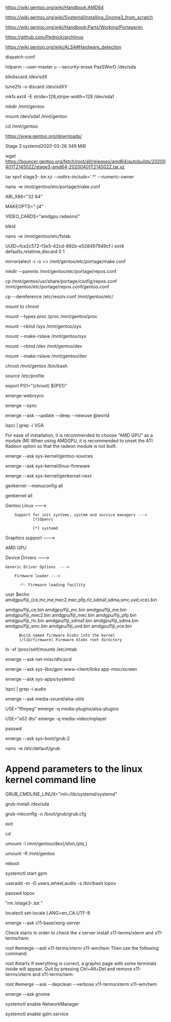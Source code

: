 https://wiki.gentoo.org/wiki/Handbook:AMD64

https://wiki.gentoo.org/wiki/Systemd/Installing_Gnome3_from_scratch

https://wiki.gentoo.org/wiki/Handbook:Parts/Working/Portage/en

https://github.com/Pednick/archlinux

https://wiki.gentoo.org/wiki/ALSA#Hardware_detection

dispatch-conf

hdparm --user-master u --security-erase PasSWorD /dev/sda

blkdiscard /dev/sdX

tune2fs -o discard /dev/sdXY

mkfs.ext4 -E stride=128,stripe-width=128 /dev/sda1

mkdir /mnt/gentoo

mount /dev/sda1 /mnt/gentoo

cd /mnt/gentoo

https://www.gentoo.org/downloads/

Stage 3 systemd2020-03-26 349 MiB

wget https://bouncer.gentoo.org/fetch/root/all/releases/amd64/autobuilds/20200401T214502Z/stage3-amd64-20200401T214502Z.tar.xz

tar xpvf stage3-*.tar.xz --xattrs-include='*.*' --numeric-owner

nano -w /mnt/gentoo/etc/portage/make.conf

ABI_X86="32 64"

MAKEOPTS="-j4"

VIDEO_CARDS="amdgpu radeonsi"

blkid

nano -w /mnt/gentoo/etc/fstab

UUID=fce2c572-f3e5-42cd-892b-e528497949cf	/         	ext4      	defaults,relatime,discard	0 1

mirrorselect -i -o >> /mnt/gentoo/etc/portage/make.conf

mkdir --parents /mnt/gentoo/etc/portage/repos.conf

cp /mnt/gentoo/usr/share/portage/config/repos.conf /mnt/gentoo/etc/portage/repos.conf/gentoo.conf

cp --dereference /etc/resolv.conf /mnt/gentoo/etc/

mount to chroot

mount --types proc /proc /mnt/gentoo/proc

mount --rbind /sys /mnt/gentoo/sys

mount --make-rslave /mnt/gentoo/sys

mount --rbind /dev /mnt/gentoo/dev

mount --make-rslave /mnt/gentoo/dev

chroot /mnt/gentoo /bin/bash

source /etc/profile

export PS1="(chroot) ${PS1}"

emerge-webrsync

emerge --sync

emerge --ask --update --deep --newuse @world

lspci | grep -i VGA

For ease of installation, it is recommended to choose "AMD GPU" as a module (M)
When using AMDGPU, it is recommended to unset the ATI Radeon option so that the radeon module is not built.

emerge --ask sys-kernel/gentoo-sources

emerge --ask sys-kernel/linux-firmware

emerge --ask sys-kernel/genkernel-next

genkernel --menuconfig all

genkernel all

Gentoo Linux --->

        Support for init systems, system and service managers --->
                [*]Openrc 
                
                [*] systemd
                
Graphics support  --->

<M> AMD GPU

Device Drivers  --->

    Generic Driver Options  --->
    
        Firmware loader --->
        
          -*- Firmware loading facility

user $echo amdgpu/fiji_{ce,mc,me,mec2,mec,pfp,rlc,sdma1,sdma,smc,uvd,vce}.bin
          
amdgpu/fiji_ce.bin amdgpu/fiji_mc.bin amdgpu/fiji_me.bin amdgpu/fiji_mec2.bin amdgpu/fiji_mec.bin amdgpu/fiji_pfp.bin amdgpu/fiji_rlc.bin amdgpu/fiji_sdma1.bin amdgpu/fiji_sdma.bin amdgpu/fiji_smc.bin amdgpu/fiji_uvd.bin amdgpu/fiji_vce.bin
          
          Build named firmware blobs into the kernel
          (/lib/firmware) Firmware blobs root directory

ln -sf /proc/self/mounts /etc/mtab

emerge --ask net-misc/dhcpcd

emerge --ask sys-libs/gpm www-client/links app-misc/screen

emerge --ask sys-apps/systemd

lspci | grep -i audio

emerge --ask media-sound/alsa-utils

USE="ffmpeg" emerge -q media-plugins/alsa-plugins

USE="a52 dts" emerge -q media-video/mplayer

passwd

emerge --ask sys-boot/grub:2

nano -w /etc/default/grub

# Append parameters to the linux kernel command line

GRUB_CMDLINE_LINUX="init=/lib/systemd/systemd"

grub-install /dev/sda

grub-mkconfig -o /boot/grub/grub.cfg

exit

cd

umount -l /mnt/gentoo/dev{/shm,/pts,}

umount -R /mnt/gentoo

reboot

systemctl start gpm

useradd -m -G users,wheel,audio -s /bin/bash lopov

passwd lopov

"rm /stage3-*.tar.*"

localectl set-locale LANG=en_CA.UTF-8

emerge --ask x11-base/xorg-server

Check startx
In order to check the x server install x11-terms/xterm and x11-terms/twm:

root #emerge --ask x11-terms/xterm x11-wm/twm
Then use the following command:

root #startx
If everything is correct, a graphic page with some terminals inside will appear. Quit by pressing Ctrl+Alt+Del and remove x11-terms/xterm and x11-terms/twm:

root #emerge --ask --depclean --verbose x11-terms/xterm x11-wm/twm

emerge --ask gnome

systemctl enable NetworkManager

systemctl enable gdm.service
